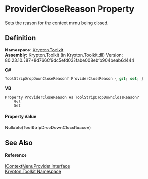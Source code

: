 # ProviderCloseReason Property


Sets the reason for the context menu being closed.



## Definition
**Namespace:** <a href="79d2eac2-21f4-54ff-7552-b20c33c30600.md">Krypton.Toolkit</a>  
**Assembly:** Krypton.Toolkit (in Krypton.Toolkit.dll) Version: 80.23.10.287+8d7660f9dc5efd033fabe008ebfb904beab6d444

**C#**
``` C#
ToolStripDropDownCloseReason? ProviderCloseReason { get; set; }
```
**VB**
``` VB
Property ProviderCloseReason As ToolStripDropDownCloseReason?
	Get
	Set
```



#### Property Value
Nullable(ToolStripDropDownCloseReason)

## See Also


#### Reference
<a href="169231ea-b03a-bb4a-0d84-38bca06f5a4d.md">IContextMenuProvider Interface</a>  
<a href="79d2eac2-21f4-54ff-7552-b20c33c30600.md">Krypton.Toolkit Namespace</a>  
